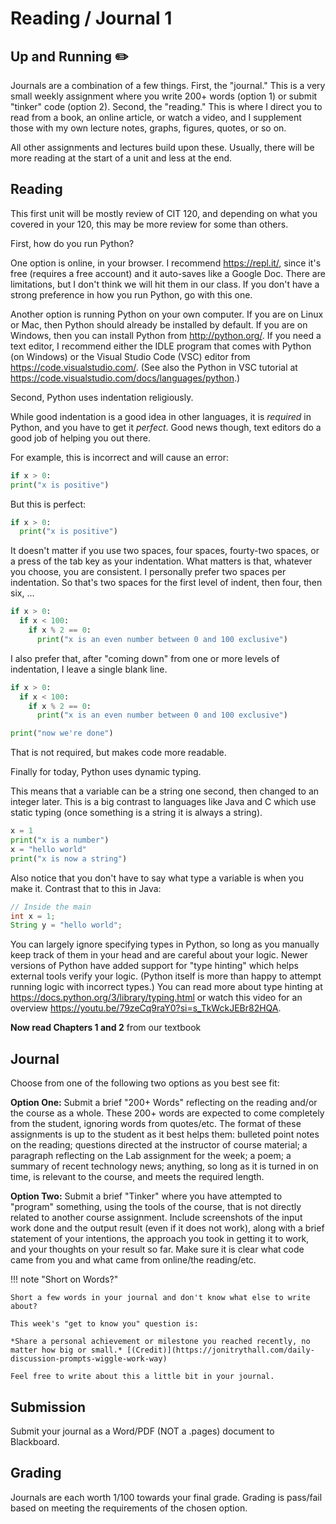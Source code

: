 # Reading / Journal 1

## Up and Running ✏️

Journals are a combination of a few things. First, the "journal." This is a very small weekly assignment where you write 200+ words (option 1) or submit  "tinker" code (option 2). Second, the "reading." This is where I direct you to read from a book, an online article, or watch a video, and I supplement those with my own lecture notes, graphs, figures, quotes, or so on.

All other assignments and lectures build upon these. Usually, there will be more reading at the start of a unit and less at the end.

## Reading

This first unit will be mostly review of CIT 120, and depending on what you covered in your 120, this may be more review for some than others.

First, how do you run Python?

One option is online, in your browser. I recommend <https://repl.it/>, since it's free (requires a free account) and it auto-saves like a Google Doc. There are limitations, but I don't think we will hit them in our class. If you don't have a strong preference in how you run Python, go with this one.

Another option is running Python on your own computer. If you are on Linux or Mac, then Python should already be installed by default. If you are on Windows, then you can install Python from <http://python.org/>. If you need a text editor, I recommend either the IDLE program that comes with Python (on Windows) or the Visual Studio Code (VSC) editor from <https://code.visualstudio.com/>. (See also the Python in VSC tutorial at <https://code.visualstudio.com/docs/languages/python>.)

Second, Python uses indentation religiously.

While good indentation is a good idea in other languages, it is *required* in Python, and you have to get it *perfect*. Good news though, text editors do a good job of helping you out there.

For example, this is incorrect and will cause an error:

```python
if x > 0:
print("x is positive")
```

But this is perfect:

```python
if x > 0:
  print("x is positive")
```

It doesn't matter if you use two spaces, four spaces, fourty-two spaces, or a press of the tab key as your indentation. What matters is that, whatever you choose, you are consistent. I personally prefer two spaces per indentation. So that's two spaces for the first level of indent, then four, then six, ...

```python
if x > 0:
  if x < 100:
    if x % 2 == 0:
      print("x is an even number between 0 and 100 exclusive")
```

I also prefer that, after "coming down" from one or more levels of indentation, I leave a single blank line.

```python
if x > 0:
  if x < 100:
    if x % 2 == 0:
      print("x is an even number between 0 and 100 exclusive")

print("now we're done")
```

That is not required, but makes code more readable.

Finally for today, Python uses dynamic typing.

This means that a variable can be a string one second, then changed to an integer later. This is a big contrast to languages like Java and C which use static typing (once something is a string it is always a string).

```python
x = 1
print("x is a number")
x = "hello world"
print("x is now a string")
```

Also notice that you don't have to say what type a variable is when you make it. Contrast that to this in Java:

```java
// Inside the main
int x = 1;
String y = "hello world";
```

You can largely ignore specifying types in Python, so long as you manually keep track of them in your head and are careful about your logic. Newer versions of Python have added support for "type hinting" which helps external tools verify your logic. (Python itself is more than happy to attempt running logic with incorrect types.) You can read more about type hinting at <https://docs.python.org/3/library/typing.html> or watch this video for an overview <https://youtu.be/79zeCq9raY0?si=s_TkWckJEBr82HQA>.

**Now read Chapters 1 and 2** from our textbook

## Journal

Choose from one of the following two options as you best see fit:

**Option One:** Submit a brief "200+ Words" reflecting on the reading and/or the course as a whole. These 200+ words are expected to come completely from the student, ignoring words from quotes/etc. The format of these assignments is up to the student as it best helps them: bulleted point notes on the reading; questions directed at the instructor of course material; a paragraph reflecting on the Lab assignment for the week; a poem; a summary of recent technology news; anything, so long as it is turned in on time, is relevant to the course, and meets the required length. 

**Option Two:** Submit a brief "Tinker" where you have attempted to "program" something, using the tools of the course, that is not directly related to another course assignment. Include screenshots of the input work done and the output result (even if it does not work), along with a brief statement of your intentions, the approach you took in getting it to work, and your thoughts on your result so far. Make sure it is clear what code came from you and what came from online/the reading/etc.

!!! note "Short on Words?"
    
    Short a few words in your journal and don't know what else to write about?

    This week's "get to know you" question is:

    *Share a personal achievement or milestone you reached recently, no matter how big or small.* [(Credit)](https://jonitrythall.com/daily-discussion-prompts-wiggle-work-way)

    Feel free to write about this a little bit in your journal.

## Submission

Submit your journal as a Word/PDF (NOT a .pages) document to Blackboard.

## Grading

Journals are each worth 1/100 towards your final grade. Grading is pass/fail based on meeting the requirements of the chosen option.
